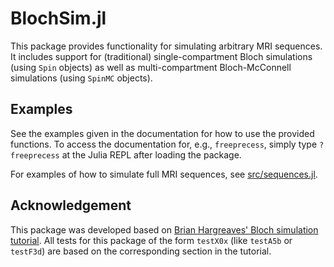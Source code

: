 # BlochSim.jl
This package provides functionality for simulating arbitrary MRI sequences. It
includes support for (traditional) single-compartment Bloch simulations (using
`Spin` objects) as well as multi-compartment Bloch-McConnell simulations (using
`SpinMC` objects).

## Examples
See the examples given in the documentation for how to use the provided
functions. To access the documentation for, e.g., `freeprecess`, simply type
`?freeprecess` at the Julia REPL after loading the package.

For examples of how to simulate full MRI sequences, see
[src/sequences.jl](https://github.com/StevenWhitaker/BlochSim.jl/blob/master/src/sequences.jl).

## Acknowledgement
This package was developed based on [Brian Hargreaves' Bloch simulation
tutorial](http://mrsrl.stanford.edu/~brian/bloch/). All tests for this package
of the form `testX0x` (like `testA5b` or `testF3d`) are based on the
corresponding section in the tutorial.
